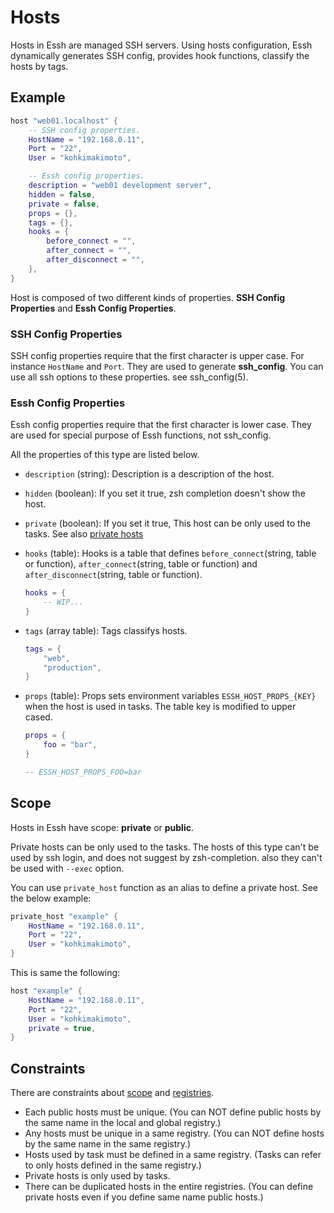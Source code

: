 # Hosts

Hosts in Essh are managed SSH servers. Using hosts configuration, Essh dynamically generates SSH config, provides hook functions, classify the hosts by tags.

## Example

```lua
host "web01.localhost" {
    -- SSH config properties.
    HostName = "192.168.0.11",
    Port = "22",
    User = "kohkimakimoto",

    -- Essh config properties.
    description = "web01 development server",
    hidden = false,
    private = false,
    props = {},
    tags = {},
    hooks = {
        before_connect = "",
        after_connect = "",
        after_disconnect = "",
    },
}
```

Host is composed of two different kinds of properties. **SSH Config Properties** and **Essh Config Properties**.

### SSH Config Properties

SSH config properties require that the first character is upper case.
For instance `HostName` and `Port`. They are used to generate **ssh_config**. You can use all ssh options to these properties. see ssh_config(5).

### Essh Config Properties

Essh config properties require that the first character is lower case.
They are used for special purpose of Essh functions, not ssh_config.

All the properties of this type are listed below.

* `description` (string): Description is a description of the host.

* `hidden` (boolean): If you set it true, zsh completion doesn't show the host.

* `private` (boolean): If you set it true, This host can be only used to the tasks. See also [private hosts](#private-hosts)

* `hooks` (table): Hooks is a table that defines `before_connect`(string, table or function), `after_connect`(string, table or function) and `after_disconnect`(string, table or function).

    ```lua
    hooks = {
        -- WIP...
    }
    ```

* `tags` (array table): Tags classifys hosts.

    ```lua
    tags = {
        "web",
        "production",
    }
    ```
* `props` (table): Props sets environment variables `ESSH_HOST_PROPS_{KEY}` when the host is used in tasks. The table key is modified to upper cased.

    ```lua
    props = {
        foo = "bar",
    }

    -- ESSH_HOST_PROPS_FOO=bar
    ```

## Scope

Hosts in Essh have scope: **private** or **public**.

Private hosts can be only used to the tasks. The hosts of this type can't be used by ssh login, and does not suggest by zsh-completion. also they can't be used with `--exec` option.

You can use `private_host` function as an alias to define a private host. See the below example:

```lua
private_host "example" {
    HostName = "192.168.0.11",
    Port = "22",
    User = "kohkimakimoto",
}
```

This is same the following:

```lua
host "example" {
    HostName = "192.168.0.11",
    Port = "22",
    User = "kohkimakimoto",
    private = true,
}
```

## Constraints

There are constraints about [scope](#scope) and [registries](configuration-files.md#registries).

* Each public hosts must be unique. (You can NOT define public hosts by the same name in the local and global registry.)
* Any hosts must be unique in a same registry. (You can NOT define hosts by the same name in the same registry.)
* Hosts used by task must be defined in a same registry. (Tasks can refer to only hosts defined in the same registry.)
* Private hosts is only used by tasks.
* There can be duplicated hosts in the entire registries. (You can define private hosts even if you define same name public hosts.)

